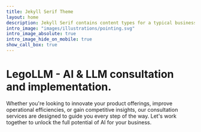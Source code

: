 ```yaml
---
title: Jekyll Serif Theme
layout: home
description: Jekyll Serif contains content types for a typical business website. The theme is fully responsive, blazing fast and artfully illustrated.
intro_image: "images/illustrations/pointing.svg"
intro_image_absolute: true
intro_image_hide_on_mobile: true
show_call_box: true
---
```


# LegoLLM - AI & LLM consultation and implementation.

Whether you're looking to innovate your product offerings, improve operational efficiencies, or gain competitive insights, our consultation services are designed to guide you every step of the way. Let's work together to unlock the full potential of AI for your business.